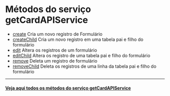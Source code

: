 # Métodos do serviço getCardAPIService

- [create](create/README.md)
  Cria um novo registro de Formulário
- [createChild](createChild%E2%80%8B) Cria um novo registro em uma tabela pai e filho do formulário
- [edit](edit/README.md) Altera os registros de um formulário
- [editChild​](editChild​) Altera os registro de uma tabela pai e filho do formulário
- [remove](remove) Deleta um registro de formulário
- [removeChild](removeChild) Deleta os registros de uma linha da tabela pai e filho do formulário

---

#### [Veja aqui todos os métodos do serviço getCardAPIService](https://api.fluig.com/old/sdk/com/fluig/sdk/service/CardAPIService.html)
